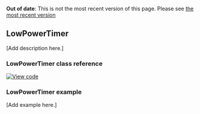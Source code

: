 <span class="warnings">**Out of date**: This is not the most recent version of this page. Please see [the most recent version](y)</span>
## LowPowerTimer

[Add description here.]

### LowPowerTimer class reference

[![View code](https://www.mbed.com/embed/?type=library)](https://os.mbed.com/docs/v5.6/mbed-os-api-doxy/classmbed_1_1_low_power_timer.html)

### LowPowerTimer example

[Add example here.]
